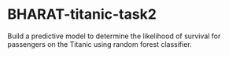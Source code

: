 # BHARAT-titanic-task2
Build a predictive model to determine the likelihood of survival for passengers on the Titanic using random forest classifier.
